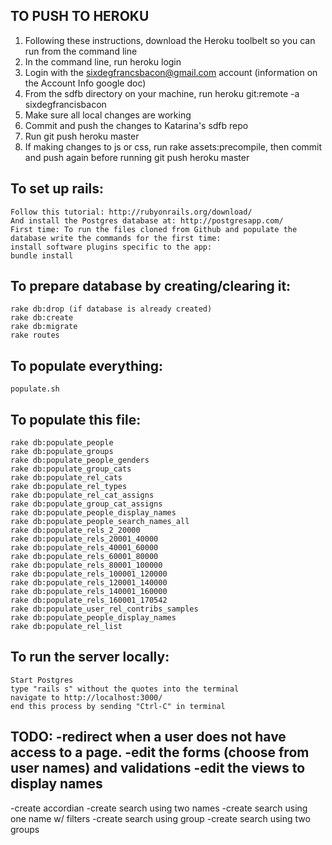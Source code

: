 ## TO PUSH TO HEROKU
1. Following these instructions, download the Heroku toolbelt so you can run from the command line
2. In the command line, run heroku login
3. Login with the sixdegfrancsbacon@gmail.com account (information on the Account Info google doc)
4. From the sdfb directory on your machine, run heroku git:remote -a sixdegfrancisbacon
5. Make sure all local changes are working
6. Commit and push the changes to Katarina's sdfb repo
7. Run git push heroku master
8. If making changes to js or css, run rake assets:precompile, then commit and push again before running git push heroku master

## To set up rails:
```
Follow this tutorial: http://rubyonrails.org/download/
And install the Postgres database at: http://postgresapp.com/
First time: To run the files cloned from Github and populate the database write the commands for the first time:
install software plugins specific to the app:
bundle install
```

## To prepare database by creating/clearing it:

```
rake db:drop (if database is already created)
rake db:create
rake db:migrate
rake routes 
```

## To populate everything:

```
populate.sh
```


## To populate this file:

```
rake db:populate_people
rake db:populate_groups
rake db:populate_people_genders
rake db:populate_group_cats
rake db:populate_rel_cats
rake db:populate_rel_types
rake db:populate_rel_cat_assigns
rake db:populate_group_cat_assigns
rake db:populate_people_display_names
rake db:populate_people_search_names_all
rake db:populate_rels_2_20000
rake db:populate_rels_20001_40000
rake db:populate_rels_40001_60000
rake db:populate_rels_60001_80000
rake db:populate_rels_80001_100000
rake db:populate_rels_100001_120000
rake db:populate_rels_120001_140000
rake db:populate_rels_140001_160000
rake db:populate_rels_160001_170542
rake db:populate_user_rel_contribs_samples
rake db:populate_people_display_names
rake db:populate_rel_list
```

## To run the server locally:

```
Start Postgres
type "rails s" without the quotes into the terminal
navigate to http://localhost:3000/
end this process by sending "Ctrl-C" in terminal
```


TODO:
-redirect when a user does not have access to a page.
-edit the forms (choose from user names) and validations
-edit the views to display names
---------
-create accordian
-create search using two names
-create search using one name w/ filters
-create search using group
-create search using two groups
